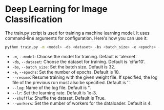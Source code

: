 # Deep Learning for Image Classification

The train.py script is used for training a machine learning model. It uses command-line arguments for configuration. Here's how you can use it:

```bash
python train.py -m <model> -ds <dataset> -bs <batch_size> -e <epochs> --resume <resume> --log <log> --lr <learning_rate> --shuffle <shuffle> --workers <workers>
```

- `-m`, `--model`: Choose the model for training. Default is 'alexnet'.
- `-ds`, `--dataset`: Choose the dataset for training. Default is 'cifar10'.
- `-bs`, `--batch_size`: Set the batch size. Default is 32.
- `-e`, `--epochs`: Set the number of epochs. Default is 10.
- `--resume`: Resume training with the given weight file. If specified, the log file of the previous run must also be specified. Default is ''.
- `--log`: Name of the log file. Default is ''.
- `--lr`: Set the learning rate. Default is 1e-3.
- `--shuffle`: Shuffle the dataset. Default is True.
- `--workers`: Set the number of workers for the dataloader. Default is 4.
